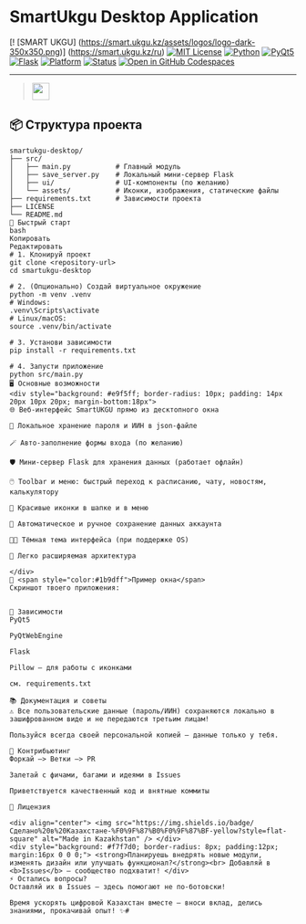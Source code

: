 # SmartUkgu Desktop Application

[! [SMART UKGU] (https://smart.ukgu.kz/assets/logos/logo-dark-350x350.png)] (https://smart.ukgu.kz/ru)
[![MIT License](https://img.shields.io/badge/license-MIT-blue.svg)](LICENSE)
[![Python](https://img.shields.io/badge/Python-3.8%2B-blue?logo=python)](https://www.python.org/)
[![PyQt5](https://img.shields.io/badge/GUI-PyQt5-brightgreen?logo=qt)](https://pypi.org/project/PyQt5/)
[![Flask](https://img.shields.io/badge/Backend-Flask-orange?logo=flask)](https://pypi.org/project/Flask/)
[![Platform](https://img.shields.io/badge/Platform-Windows%20%7C%20Linux%20%7C%20macOS-3333cc?logo=windows)]()
[![Status](https://img.shields.io/badge/status-actively--developed-success)]()
[![Open in GitHub Codespaces](https://img.shields.io/badge/Codespaces-Open%20Now-blue?logo=github)](https://github.com/features/codespaces)

---

> <img src="https://img.shields.io/badge/🌐%20SmartUKGU%20-%20Desktop%20версия%20онлайн%20университета%20-синий?style=for-the-badge" height="30"/>

## 📦 Структура проекта

```plaintext
smartukgu-desktop/
├── src/
│   ├── main.py           # Главный модуль
│   ├── save_server.py    # Локальный мини-сервер Flask
│   ├── ui/               # UI-компоненты (по желанию)
│   └── assets/           # Иконки, изображения, статические файлы
├── requirements.txt      # Зависимости проекта
├── LICENSE
└── README.md
🚀 Быстрый старт
bash
Копировать
Редактировать
# 1. Клонируй проект
git clone <repository-url>
cd smartukgu-desktop

# 2. (Опционально) Создай виртуальное окружение
python -m venv .venv
# Windows:
.venv\Scripts\activate
# Linux/macOS:
source .venv/bin/activate

# 3. Установи зависимости
pip install -r requirements.txt

# 4. Запусти приложение
python src/main.py
🖥️ Основные возможности
<div style="background: #e9f5ff; border-radius: 10px; padding: 14px 20px 10px 20px; margin-bottom:18px">
🌐 Веб-интерфейс SmartUKGU прямо из десктопного окна

🔑 Локальное хранение пароля и ИИН в json-файле

🪄 Авто-заполнение формы входа (по желанию)

🛡️ Мини-сервер Flask для хранения данных (работает офлайн)

🖱️ Toolbar и меню: быстрый переход к расписанию, чату, новостям, калькулятору

🎨 Красивые иконки в шапке и в меню

💾 Автоматическое и ручное сохранение данных аккаунта

🏳️‍🌈 Тёмная тема интерфейса (при поддержке OS)

🧩 Легко расширяемая архитектура

</div>
🌈 <span style="color:#1b9dff">Пример окна</span>
Скриншот твоего приложения:


💾 Зависимости
PyQt5

PyQtWebEngine

Flask

Pillow — для работы с иконками

см. requirements.txt

📚 Документация и советы
⚠️ Все пользовательские данные (пароль/ИИН) сохраняются локально в зашифрованном виде и не передаются третьим лицам!

Пользуйся всегда своей персональной копией — данные только у тебя.

🤝 Контрибьютинг
Форкай —> Ветки —> PR

Залетай с фичами, багами и идеями в Issues

Приветствуется качественный код и внятные коммиты

📝 Лицензия

<div align="center"> <img src="https://img.shields.io/badge/Сделано%20в%20Казахстане-%F0%9F%87%B0%F0%9F%87%BF-yellow?style=flat-square" alt="Made in Kazakhstan" /> </div>
<div style="background: #f7f7d0; border-radius: 8px; padding:12px; margin:16px 0 0 0;"> <strong>Планируешь внедрять новые модули, изменять дизайн или улучшать функционал?</strong><br> Добавляй в <b>Issues</b> — сообщество подхватит! </div>
⚡️ Остались вопросы?
Оставляй их в Issues — здесь помогают не по-ботовски!

Время ускорять цифровой Казахстан вместе — вноси вклад, делись знаниями, прокачивай опыт! ✨#
